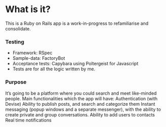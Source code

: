 # What is it?
This is a Ruby on Rails app is a work-in-progress to refamiliarise and consolidate.
### Testing
  * Framework: RSpec
  * Sample-data: FactoryBot
  * Acceptance tests: Capybara using
                    Poltergeist for Javascript
  * Tests are for all the logic written by me.                  

### Purpose
It’s going to be a platform where you could search and meet like-minded people.
Main functionalities which the app will have:
  Authentication (with Devise)
  Ability to publish posts, and search and categorize them
  Instant messaging (popup windows and a separate messenger), with the ability to create private and group conversations.
  Ability to add users to contacts
  Real time notifications
